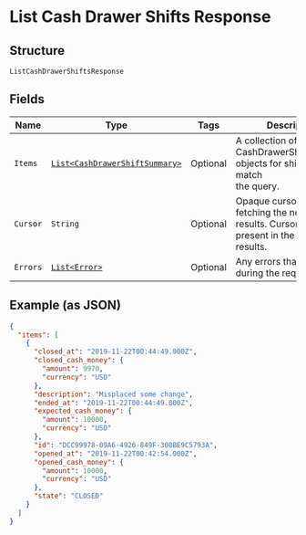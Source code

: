 
# List Cash Drawer Shifts Response

## Structure

`ListCashDrawerShiftsResponse`

## Fields

| Name | Type | Tags | Description | Getter |
|  --- | --- | --- | --- | --- |
| `Items` | [`List<CashDrawerShiftSummary>`](/doc/models/cash-drawer-shift-summary.md) | Optional | A collection of CashDrawerShiftSummary objects for shifts that match<br>the query. | List<CashDrawerShiftSummary> getItems() |
| `Cursor` | `String` | Optional | Opaque cursor for fetching the next page of results. Cursor is not<br>present in the last page of results. | String getCursor() |
| `Errors` | [`List<Error>`](/doc/models/error.md) | Optional | Any errors that occurred during the request. | List<Error> getErrors() |

## Example (as JSON)

```json
{
  "items": [
    {
      "closed_at": "2019-11-22T00:44:49.000Z",
      "closed_cash_money": {
        "amount": 9970,
        "currency": "USD"
      },
      "description": "Misplaced some change",
      "ended_at": "2019-11-22T00:44:49.000Z",
      "expected_cash_money": {
        "amount": 10000,
        "currency": "USD"
      },
      "id": "DCC99978-09A6-4926-849F-300BE9C5793A",
      "opened_at": "2019-11-22T00:42:54.000Z",
      "opened_cash_money": {
        "amount": 10000,
        "currency": "USD"
      },
      "state": "CLOSED"
    }
  ]
}
```

